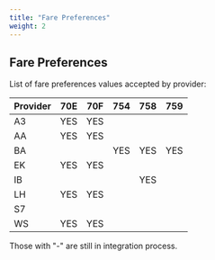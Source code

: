 ```yaml
---
title: "Fare Preferences"
weight: 2
---
```


Fare Preferences
-----------

List of fare preferences values accepted by provider:

| Provider      | 70E | 70F |	754 | 758 | 759 |
| ------------- |:---:|:---:|:---:|:---:|:---:|
| A3            | YES | YES |     |     |     |
| AA            | YES | YES |     |     |     |
| BA            |     |     | YES | YES | YES |
| EK            | YES | YES |     |     |     |
| IB            |     |     |     | YES |     |
| LH            | YES | YES |     |     |     |
| S7            |     |     |     |     |     |
| WS            | YES | YES |     |     |     |

Those with "-" are still in integration process.
